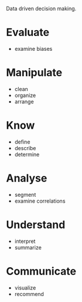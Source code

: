 
Data driven decision making.

# Evaluate

- examine biases

# Manipulate

- clean
- organize
- arrange

# Know

- define
- describe
- determine

# Analyse

- segment
- examine correlations
# Understand

- interpret
- summarize

# Communicate

- visualize
- recommend

